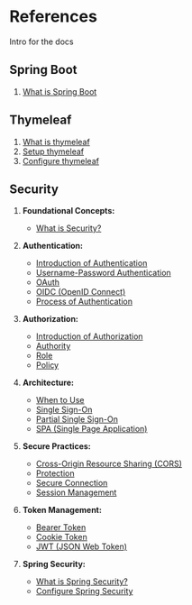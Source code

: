 # References
Intro for the docs 

## Spring Boot
1. [What is Spring Boot]()

## Thymeleaf
1. [What is thymeleaf](/en/thymeleaf/what-is-thymeleaf.md)
2. [Setup thymeleaf](/en/thymeleaf/setup-thymeleaf.md)
3. [Configure thymeleaf](/en/thymeleaf/configure-thymeleaf.md)

## Security
1. **Foundational Concepts:**
    - [What is Security?](ru/security/authentication/what-is-security.md)

2. **Authentication:**
    - [Introduction of Authentication](en/security/authentication/introduction-of-authentication.md)
    - [Username-Password Authentication](en/security/authentication/username-password.md)
    - [OAuth](en/security/authentication/oauth.md)
    - [OIDC (OpenID Connect)](en/security/authentication/oidc.md)
    - [Process of Authentication](en/security/authentication/process-of-authentication.md)

3. **Authorization:**
    - [Introduction of Authorization](en/security/authorization/introduction-of-authorization.md)
    - [Authority](en/security/authorization/authority.md)
    - [Role](en/security/authorization/role.md)
    - [Policy](en/security/authorization/policy.md)

4. **Architecture:**
    - [When to Use](en/security/architecture/when-to-use.md)
    - [Single Sign-On](en/security/architecture/single-sign-on.md)
    - [Partial Single Sign-On](en/security/architecture/partial-single-sign-on.md)
    - [SPA (Single Page Application)](en/security/architecture/spa.md)

5. **Secure Practices:**
    - [Cross-Origin Resource Sharing (CORS)](en/security/secure/cors.md)
    - [Protection](en/security/secure/protection.md)
    - [Secure Connection](en/security/secure/secure-communication.md)
    - [Session Management](en/security/secure/session-management.md)

6. **Token Management:**
    - [Bearer Token](en/security/token/bearer.md)
    - [Cookie Token](en/security/token/cookie.md)
    - [JWT (JSON Web Token)](en/security/token/jwt.md)

7. **Spring Security:**
    - [What is Spring Security?](en/springsecurity/what-is-spring-security.md)
    - [Configure Spring Security](en/springsecurity/configure-spring-security.md)


